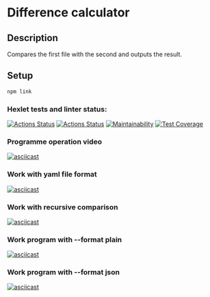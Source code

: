 # Difference calculator

## Description
Compares the first file with the second and outputs the result.

## Setup

```bash
npm link
```

### Hexlet tests and linter status:
[![Actions Status](https://github.com/Reyka141/frontend-project-46/actions/workflows/hexlet-check.yml/badge.svg)](https://github.com/Reyka141/frontend-project-46/actions)
[![Actions Status](https://github.com/Reyka141/frontend-project-46/actions/workflows/test-check.yml/badge.svg)](https://github.com/Reyka141/frontend-project-46/actions/workflows/test-check.yml)
[![Maintainability](https://api.codeclimate.com/v1/badges/75eb30ba15fecfc8901c/maintainability)](https://codeclimate.com/github/Reyka141/frontend-project-46/maintainability)
[![Test Coverage](https://api.codeclimate.com/v1/badges/75eb30ba15fecfc8901c/test_coverage)](https://codeclimate.com/github/Reyka141/frontend-project-46/test_coverage)

### Programme operation video
[![asciicast](https://asciinema.org/a/ejhnMrtsgsZ6PRaP0PgCYIlNL.svg)](https://asciinema.org/a/ejhnMrtsgsZ6PRaP0PgCYIlNL)

### Work with yaml file format
[![asciicast](https://asciinema.org/a/3cyNkEQF6zuAkx79EfhiJYNpe.svg)](https://asciinema.org/a/3cyNkEQF6zuAkx79EfhiJYNpe)

### Work with recursive comparison
[![asciicast](https://asciinema.org/a/VKvAyWskXfSGv1Dub4vDJVS9f.svg)](https://asciinema.org/a/VKvAyWskXfSGv1Dub4vDJVS9f)

### Work program with --format plain
[![asciicast](https://asciinema.org/a/kGy9qExyrhHSOANvlCMtje72L.svg)](https://asciinema.org/a/kGy9qExyrhHSOANvlCMtje72L)

### Work program with --format json
[![asciicast](https://asciinema.org/a/zkXofvrMioNtM2TzpPzSzJO8v.svg)](https://asciinema.org/a/zkXofvrMioNtM2TzpPzSzJO8v)